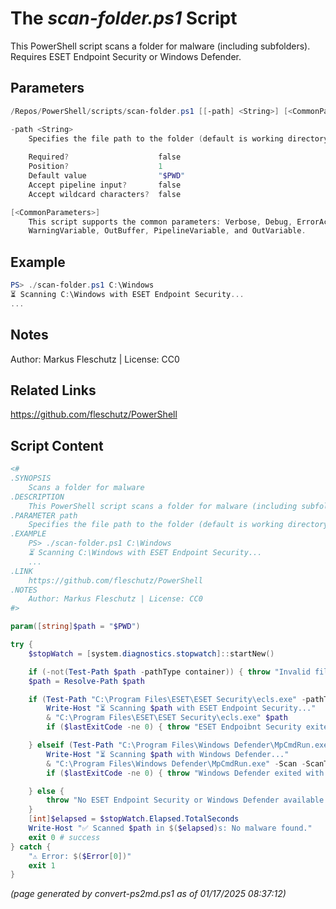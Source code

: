 The *scan-folder.ps1* Script
===========================

This PowerShell script scans a folder for malware (including subfolders). Requires ESET Endpoint Security or Windows Defender.

Parameters
----------
```powershell
/Repos/PowerShell/scripts/scan-folder.ps1 [[-path] <String>] [<CommonParameters>]

-path <String>
    Specifies the file path to the folder (default is working directory).
    
    Required?                    false
    Position?                    1
    Default value                "$PWD"
    Accept pipeline input?       false
    Accept wildcard characters?  false

[<CommonParameters>]
    This script supports the common parameters: Verbose, Debug, ErrorAction, ErrorVariable, WarningAction, 
    WarningVariable, OutBuffer, PipelineVariable, and OutVariable.
```

Example
-------
```powershell
PS> ./scan-folder.ps1 C:\Windows
⏳ Scanning C:\Windows with ESET Endpoint Security...
...

```

Notes
-----
Author: Markus Fleschutz | License: CC0

Related Links
-------------
https://github.com/fleschutz/PowerShell

Script Content
--------------
```powershell
<#
.SYNOPSIS
	Scans a folder for malware
.DESCRIPTION
	This PowerShell script scans a folder for malware (including subfolders). Requires ESET Endpoint Security or Windows Defender.
.PARAMETER path
	Specifies the file path to the folder (default is working directory).
.EXAMPLE
	PS> ./scan-folder.ps1 C:\Windows
	⏳ Scanning C:\Windows with ESET Endpoint Security...
	...
.LINK
	https://github.com/fleschutz/PowerShell
.NOTES
	Author: Markus Fleschutz | License: CC0
#>

param([string]$path = "$PWD")

try {
	$stopWatch = [system.diagnostics.stopwatch]::startNew()

	if (-not(Test-Path $path -pathType container)) { throw "Invalid file path: $path" }
	$path = Resolve-Path $path

	if (Test-Path "C:\Program Files\ESET\ESET Security\ecls.exe" -pathType leaf) {
		Write-Host "⏳ Scanning $path with ESET Endpoint Security..."
		& "C:\Program Files\ESET\ESET Security\ecls.exe" $path
		if ($lastExitCode -ne 0) { throw "ESET Endpoibnt Security exited with code $lastExitCode - POTENTIAL THREAT !!!" }

	} elseif (Test-Path "C:\Program Files\Windows Defender\MpCmdRun.exe" -pathType leaf) {
		Write-Host "⏳ Scanning $path with Windows Defender..."
		& "C:\Program Files\Windows Defender\MpCmdRun.exe" -Scan -ScanType 2 -File $path
		if ($lastExitCode -ne 0) { throw "Windows Defender exited with code $lastExitCode - POTENTIAL THREAT !!!" }

	} else {
		throw "No ESET Endpoint Security or Windows Defender available - please install one."
	}
	[int]$elapsed = $stopWatch.Elapsed.TotalSeconds
	Write-Host "✅ Scanned $path in $($elapsed)s: No malware found."
	exit 0 # success
} catch {
	"⚠️ Error: $($Error[0])"
	exit 1
}
```

*(page generated by convert-ps2md.ps1 as of 01/17/2025 08:37:12)*
